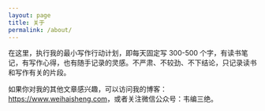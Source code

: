 ```yaml
---
layout: page
title: 关于
permalink: /about/
---
```


在这里，执行我的最小写作行动计划，即每天固定写 300-500 个字，有读书笔记，有写作心得，也有随手记录的灵感。不严肃、不较劲、不下结论，只记录读书和写作有关的片段。

如果你对我的其他文章感兴趣，可以访问我的博客：<https://www.weihaisheng.com>，或者关注微信公众号：韦编三绝。


